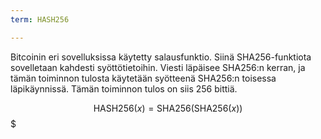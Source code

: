 ```yaml
---
term: HASH256

---
```

Bitcoinin eri sovelluksissa käytetty salausfunktio. Siinä SHA256-funktiota sovelletaan kahdesti syöttötietoihin. Viesti läpäisee SHA256:n kerran, ja tämän toiminnon tulosta käytetään syötteenä SHA256:n toisessa läpikäynnissä. Tämän toiminnon tulos on siis 256 bittiä.

$$\text{HASH256}(x) = \text{SHA256}(\text{SHA256}(x))$$$